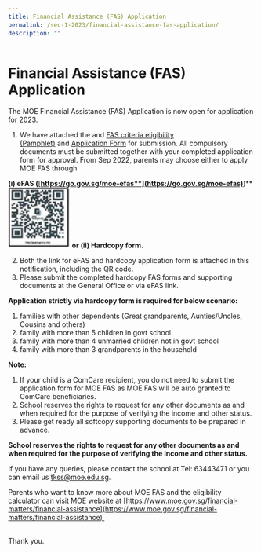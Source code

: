 ```yaml
---
title: Financial Assistance (FAS) Application
permalink: /sec-1-2023/financial-assistance-fas-application/
description: ""
---
```

# Financial Assistance (FAS) Application

The MOE Financial Assistance (FAS) Application is now open for application for 2023.

1.  We have attached the and [FAS criteria eligibility (Pamphlet)](https://tanjongkatongsec.moe.edu.sg/wp-content/uploads/2022/10/MOE-FAS-pamphlet-EL-for-schools.pdf) and [Application Form](https://tanjongkatongsec.moe.edu.sg/wp-content/uploads/2022/10/MOE-FAS-Application-Form-Sep-2022.pdf) for submission. All compulsory documents must be submitted together with your completed application form for approval. From Sep 2022, parents may choose either to apply MOE FAS through

**(i) eFAS (**[**https://go.gov.sg/moe-efas**](https://go.gov.sg/moe-efas)**)**
<img src="/images/Sec%201%202023/eFAS.jpg" 
     style="width:25%">
		 **or (ii) Hardcopy form.**

2.  Both the link for eFAS and hardcopy application form is attached in this notification, including the QR code.
3.  Please submit the completed hardcopy FAS forms and supporting documents at the General Office or via eFAS link.

**Application strictly via hardcopy form is required for below scenario:**

1.  families with other dependents (Great grandparents, Aunties/Uncles, Cousins and others)
2.  family with more than 5 children in govt school
3.  family with more than 4 unmarried children not in govt school
4.  family with more than 3 grandparents in the household

**Note:**

1.  If your child is a ComCare recipient, you do not need to submit the application form for MOE FAS as MOE FAS will be auto granted to ComCare beneficiaries.
2.  School reserves the rights to request for any other documents as and when required for the purpose of verifying the income and other status.
3.  Please get ready all softcopy supporting documents to be prepared in advance.

**School reserves the rights to request for any other documents as and when required for the purpose of verifying the income and other status.**

If you have any queries, please contact the school at Tel: 63443471 or you can email us [tkss@moe.edu.sg](mailto:tkss@moe.edu.sg).

Parents who want to know more about MOE FAS and the eligibility calculator can visit MOE website at [https://www.moe.gov.sg/financial-matters/financial-assistance](https://www.moe.gov.sg/financial-matters/financial-assistance)                                                                                          

Thank you.